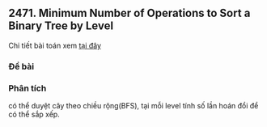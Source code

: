 ## 2471. Minimum Number of Operations to Sort a Binary Tree by Level

Chi tiết bài toán xem [tại đây](https://leetcode.com/problems/minimum-number-of-operations-to-sort-a-binary-tree-by-level/description)

### Đề bài


### Phân tích
có thể duyệt cây theo chiều rộng(BFS), tại mỗi level tính số lần hoán đổi để có thể sắp xếp.

